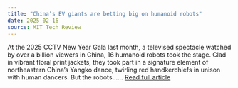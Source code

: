 ```yaml
---
title: "China’s EV giants are betting big on humanoid robots"
date: 2025-02-16
source: MIT Tech Review
---
```


At the 2025 CCTV New Year Gala last month, a televised spectacle watched by over a billion viewers in China, 16 humanoid robots took the stage. Clad in vibrant floral print jackets, they took part in a signature element of northeastern China’s Yangko dance, twirling red handkerchiefs in unison with human dancers. But the robots&#8230;... [Read full article](https://www.technologyreview.com/2025/02/14/1111920/chinas-electric-vehicle-giants-pivot-humanoid-robots/)
